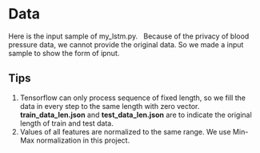 # Data  
Here is the input sample of my_lstm.py.  
Because of the privacy of blood pressure data, we cannot provide the original data. So we made a input sample to show the form of ipnut.  
## Tips
1. Tensorflow can only process sequence of fixed length, so we fill the data in every step to the same length with zero vector. **train_data_len.json** and **test_data_len.json** are to indicate the original length of train and test data.
2. Values of all features are normalized to the same range. We use Min-Max normalization in this project.

